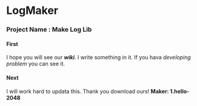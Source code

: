 # LogMaker
### Project Name : Make Log Lib
#### First
I hope you will see our ***wiki***.
I write something in it.
If you hava *developing problem* you can see it.
#### Next
I will work hard to updata this.
Thank you download ours!
**Maker:
1.hello-2048**
